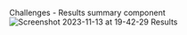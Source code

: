 Challenges - Results summary component
![Screenshot 2023-11-13 at 19-42-29 Results](https://github.com/eldmar/results-summary-component/assets/14968180/a13dba2e-8816-4503-83fe-35d004feeabd)
